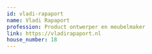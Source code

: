 ```yaml
---
id: vladi-rapaport
name: Vladi Rapaport
profession: Product ontwerper en meubelmaker
link: https://vladirapaport.nl
house_number: 18
---
```

